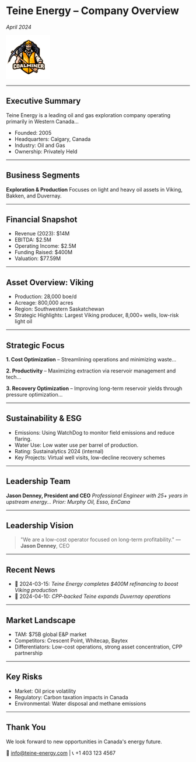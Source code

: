 # Teine Energy – Company Overview
_April 2024_

<img src="img/teine-logo.png" alt="Company Logo" style="height: 120px;">

---

## Executive Summary

Teine Energy is a leading oil and gas exploration company operating primarily in Western Canada...

- Founded: 2005
- Headquarters: Calgary, Canada
- Industry: Oil and Gas
- Ownership: Privately Held

---

## Business Segments

**Exploration & Production**
Focuses on light and heavy oil assets in Viking, Bakken, and Duvernay.



---

## Financial Snapshot

- Revenue (2023): $14M
- EBITDA: $2.5M
- Operating Income: $2.5M
- Funding Raised: $400M
- Valuation: $77.59M

---

## Asset Overview: Viking

- Production: 28,000 boe/d
- Acreage: 800,000 acres
- Region: Southwestern Saskatchewan
- Strategic Highlights: Largest Viking producer, 8,000+ wells, low-risk light oil

---

## Strategic Focus

**1. Cost Optimization** – Streamlining operations and minimizing waste...

**2. Productivity** – Maximizing extraction via reservoir management and tech...

**3. Recovery Optimization** – Improving long-term reservoir yields through pressure optimization...

---

## Sustainability & ESG

- Emissions: Using WatchDog to monitor field emissions and reduce flaring.
- Water Use: Low water use per barrel of production.
- Rating: Sustainalytics 2024 (internal)
- Key Projects: Virtual well visits, low-decline recovery schemes

---

## Leadership Team

**Jason Denney, President and CEO**
_Professional Engineer with 25+ years in upstream energy..._
_Prior: Murphy Oil, Esso, EnCana_



---

## Leadership Vision

> "We are a low-cost operator focused on long-term profitability."
> — **Jason Denney**, CEO



---

## Recent News

- 📅 2024-03-15: _Teine Energy completes $400M refinancing to boost Viking production_
- 📅 2024-04-10: _CPP-backed Teine expands Duvernay operations_


---

## Market Landscape

- TAM: $75B global E&P market
- Competitors: Crescent Point, Whitecap, Baytex
- Differentiators: Low-cost operations, strong asset concentration, CPP partnership

---

## Key Risks

- Market: Oil price volatility
- Regulatory: Carbon taxation impacts in Canada
- Environmental: Water disposal and methane emissions

---

## Thank You

We look forward to new opportunities in Canada's energy future.

📧 info@teine-energy.com | 📞 +1 403 123 4567